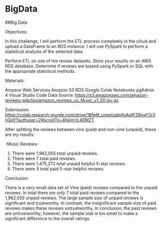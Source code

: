 # BigData

##Big Data

Objectives:

In this challenge, I will perform the ETL process completely in the cloud and upload a DataFrame to an RDS instance. I will use PySpark to perform a statistical analysis of the selected data.

Perform ETL on one of the review datasets.
Store your results on an AWS RDS database.
Determine if reviews are biased using PySpark or SQL with the appropriate statistical methods.

Materials:

Amazon Web Services 
Amazon S3 
RDS
Google Colab Notebooks
pgAdmin 4
Visual Studio Code
Data Source: https://s3.amazonaws.com/amazon-reviews-pds/tsv/amazon_reviews_us_Music_v1_00.tsv.gz

Submission:
https://colab.research.google.com/drive/1BfeM_uopelzatpXoAafFZBoaY2r3nQpY?authuser=2#scrollTo=4heimnL40MZT

After splitting the reviews between vine (paid) and non-vine (unpaid), these are my results:

-Music Reviews-

1.  There were 1,962,055 total unpaid reviews.
2.  There were 7 total paid reviews. 
3.  There were 1,475,272 total unpaid helpful 5-star reviews.
4.  There were 3 total paid 5-star helpful reviews.

Conclusion:

There is a very small data set of Vine (paid) reviews compared to the unpaid reviews. In total there are only 7 total paid reviews compared to the 1,962,055 unpaid reviews. The large sample size of unpaid reviews is significant and trustworthy. In contrast, the insignificant sample size of paid reviews makes these reviews untrustworthy. In conclusion, the paid reviews are untrustworthy; however, the sample size is too small to make a significant difference to the overall ratings.  
